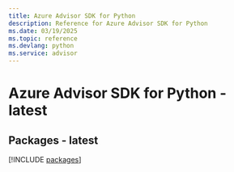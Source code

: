 ```yaml
---
title: Azure Advisor SDK for Python
description: Reference for Azure Advisor SDK for Python
ms.date: 03/19/2025
ms.topic: reference
ms.devlang: python
ms.service: advisor
---
```

# Azure Advisor SDK for Python - latest
## Packages - latest
[!INCLUDE [packages](advisor-index.md)]